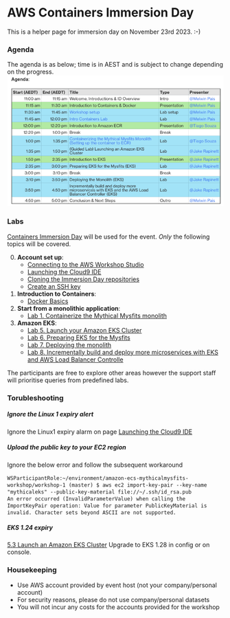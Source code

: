 # AWS Containers Immersion Day
This is a helper page for immersion day on November 23rd 2023. :-)

### Agenda
The agenda is as below; time is in AEST and is subject to change depending on the progress.
![agenda](images/agenda.png)

### Labs
[Containers Immersion Day](https://catalog.workshops.aws/containers/en-US) will be used for the event. 
*Only* the following topics will be covered.

0. **Account set up**: 
    * [Connecting to the AWS Workshop Studio](https://catalog.workshops.aws/containers/en-US/setup/workshop-studio/setup) 
    * [Launching the Cloud9 IDE](https://catalog.workshops.aws/containers/en-US/setup/workshop-studio/launching-cloud9)
    * [Cloning the Immersion Day repositories](https://catalog.us-east-1.prod.workshops.aws/event/dashboard/en-US/workshop/setup/cloneimmersiondayrepo)
    * [Create an SSH key](https://catalog.us-east-1.prod.workshops.aws/event/dashboard/en-US/workshop/setup/createsshkey)
1. **Introduction to Containers**: 
    * [Docker Basics](https://catalog.us-east-1.prod.workshops.aws/event/dashboard/en-US/workshop/contdock/dockerbasics) 
2. **Start from a monolithic application**: 
    * [Lab 1. Containerize the Mythical Mysfits monolith](https://catalog.us-east-1.prod.workshops.aws/event/dashboard/en-US/workshop/mythicalintro/containerize-the-mythical-mysfits-monolith)
3. **Amazon EKS**: 
    * [Lab 5. Launch your Amazon EKS Cluster](https://catalog.us-east-1.prod.workshops.aws/event/dashboard/en-US/workshop/eks/launch-eks) 
    * [Lab 6. Preparing EKS for the Mysfits](https://catalog.us-east-1.prod.workshops.aws/event/dashboard/en-US/workshop/eks/setup-environment)
    * [Lab 7. Deploying the monolith](https://catalog.us-east-1.prod.workshops.aws/event/dashboard/en-US/workshop/eks/deploy-container)
    * [Lab 8. Incrementally build and deploy more microservices with EKS and AWS Load Balancer Controlle](https://catalog.us-east-1.prod.workshops.aws/event/dashboard/en-US/workshop/eks/build-and-deploy)

The participants are free to explore other areas however the support staff will prioritise queries from predefined labs.

### Torubleshooting ###
##### Ignore the Linux 1 expiry alert
Ignore the Linux1 expiry alarm on page [Launching the Cloud9 IDE](https://catalog.workshops.aws/containers/en-US/setup/workshop-studio/launching-cloud9)

##### Upload the public key to your EC2 region
Ignore the below error and follow the subsequent workaround
```
WSParticipantRole:~/environment/amazon-ecs-mythicalmysfits-workshop/workshop-1 (master) $ aws ec2 import-key-pair --key-name "mythicaleks" --public-key-material file://~/.ssh/id_rsa.pub
An error occurred (InvalidParameterValue) when calling the ImportKeyPair operation: Value for parameter PublicKeyMaterial is invalid. Character sets beyond ASCII are not supported.
```
##### EKS 1.24 expiry
[5.3 Launch an Amazon EKS Cluster](https://catalog.us-east-1.prod.workshops.aws/event/dashboard/en-US/workshop/eks/launch-eks/launcheks)
Upgrade to EKS 1.28 in config or on console.


### Housekeeping
  * Use AWS account provided by event host (not your company/personal account)
  * For security reasons, please do not use company/personal datasets
  * You will not incur any costs for the accounts provided for the workshop


